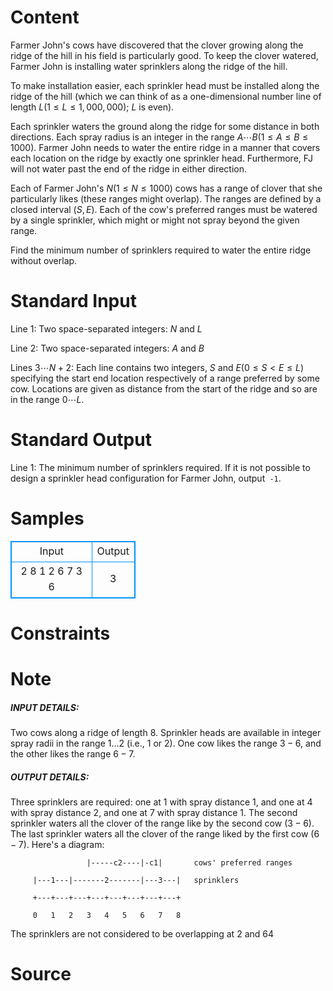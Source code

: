 
# Content

Farmer John's cows have discovered that the clover growing along the ridge of the hill in his field is particularly good. To keep the clover watered, Farmer John is installing water sprinklers along the ridge of the hill. 

To make installation easier, each sprinkler head must be installed along the ridge of the hill (which we can think of as a one-dimensional number line of length $L (1 \leq L \leq 1,000,000)$; $L$ is even). 

Each sprinkler waters the ground along the ridge for some distance in both directions. Each spray radius is an integer in the range $A \cdots B (1 \leq A \leq B \leq 1000)$. Farmer John needs to water the entire ridge in a manner that covers each location on the ridge by exactly one sprinkler head. Furthermore, FJ will not water past the end of the ridge in either direction. 

Each of Farmer John's $N (1 \leq N \leq 1000)$ cows has a range of clover that she particularly likes (these ranges might overlap). The ranges are defined by a closed interval $(S,E)$. Each of the cow's preferred ranges must be watered by a single sprinkler, which might or might not spray beyond the given range. 

Find the minimum number of sprinklers required to water the entire ridge without overlap.

# Standard Input

Line $1$: Two space-separated integers: $N$ and $L$ 

Line $2$: Two space-separated integers: $A$ and $B$ 

Lines $3 \cdots N+2$: Each line contains two integers, $S$ and $E (0 \leq S < E \leq L)$ specifying the start end location respectively of a range preferred by some cow. Locations are given as distance from the start of the ridge and so are in the range $0 \cdots L$.

# Standard Output

Line $1$: The minimum number of sprinklers required. If it is not possible to design a sprinkler head configuration for Farmer John, output` -1`.

# Samples

<style>
        table,table tr th, table tr td { border:1px solid #0094ff; }
        table { width: 200px; min-height: 25px; line-height: 25px; text-align: center; border-collapse: collapse;}   
    </style>
<table>
	<tr>
		<td>Input</td>
		<td>Output</td>
	</tr>
<tr><td>2 8
1 2
6 7
3 6</td><td>3</td></tr></table>


# Constraints



# Note

##### INPUT DETAILS:
Two cows along a ridge of length $8$. Sprinkler heads are available in integer spray radii in the range $1…2$ (i.e., $1$ or $2$). One cow likes the range $3-6$, and the other likes the range $6-7$.
##### OUTPUT DETAILS:
Three sprinklers are required: one at $1$ with spray distance $1$, and one at $4$ with spray distance $2$, and one at $7$ with spray distance $1$. The second sprinkler waters all the clover of the range like by the second cow $(3-6)$. The last sprinkler waters all the clover of the range liked by the first cow $(6-7)$. Here's a diagram: 

```
                 |-----c2----|-c1|       cows' preferred ranges

     |---1---|-------2-------|---3---|   sprinklers

     +---+---+---+---+---+---+---+---+

     0   1   2   3   4   5   6   7   8
```

The sprinklers are not considered to be overlapping at $2$ and $64$

# Source


